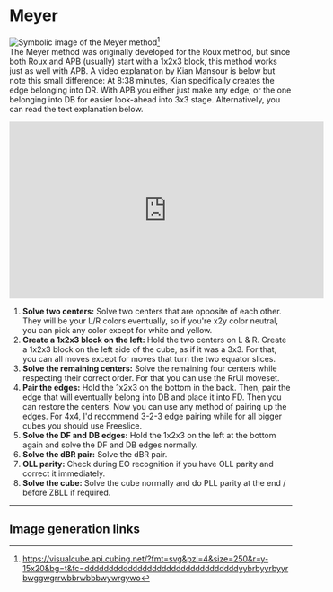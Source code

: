 # Meyer
<image class="right" alt="Symbolic image of the Meyer method" src="/images/yau/meyer/meyer.svg">[^meyer]<br>
The Meyer method was originally developed for the Roux method, but since both Roux and APB (usually) start with a 1x2x3 block, this method works just as well with APB. A video explanation by Kian Mansour is below but note this small difference: At 8:38 minutes, Kian specifically creates the edge belonging into DR. With APB you either just make any edge, or the one belonging into DB for easier look-ahead into 3x3 stage. Alternatively, you can read the text explanation below.
<iframe width="560" height="315" src="https://www.youtube-nocookie.com/embed/-L86AodUUzE?si=H9xOX638yAuLJDF_" title="YouTube video player" frameborder="0" allow="accelerometer; autoplay; clipboard-write; encrypted-media; gyroscope; picture-in-picture; web-share" referrerpolicy="strict-origin-when-cross-origin" allowfullscreen></iframe>

1. **Solve two centers:** Solve two centers that are opposite of each other. They will be your L/R colors eventually, so if you're x2y color neutral, you can pick any color except for white and yellow.
2. **Create a 1x2x3 block on the left:** Hold the two centers on L & R. Create a 1x2x3 block on the left side of the cube, as if it was a 3x3. For that, you can all moves except for moves that turn the two equator slices.
3. **Solve the remaining centers:** Solve the remaining four centers while respecting their correct order. For that you can use the RrUl moveset.
4. **Pair the edges:** Hold the 1x2x3 on the bottom in the back. Then, pair the edge that will eventually belong into DB and place it into FD. Then you can restore the centers. Now you can use any method of pairing up the edges. For 4x4, I'd recommend 3-2-3 edge pairing while for all bigger cubes you should use Freeslice.
5. **Solve the DF and DB edges:** Hold the 1x2x3 on the left at the bottom again and solve the DF and DB edges normally.
6. **Solve the dBR pair:** Solve the dBR pair.
7. **OLL parity:** Check during EO recognition if you have OLL parity and correct it immediately.
8. **Solve the cube:** Solve the cube normally and do PLL parity at the end / before ZBLL if required.

<hr>

## Image generation links
[^meyer]: <https://visualcube.api.cubing.net/?fmt=svg&pzl=4&size=250&r=y-15x20&bg=t&fc=ddddddddddddddddddddddddddddddddyybrbyyrbyyrbwggwgrrwbbrwbbbwywrgywo>